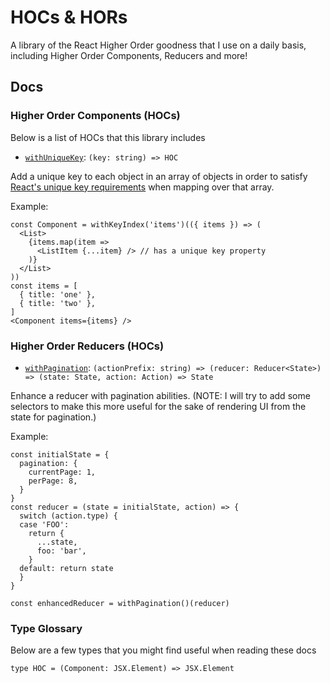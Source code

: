 # HOCs & HORs
A library of the React Higher Order goodness that I use on a daily basis, including Higher Order Components, Reducers and more!

## Docs

### Higher Order Components (HOCs)
Below is a list of HOCs that this library includes

- [`withUniqueKey`](https://github.com/RyanCCollins/hocs/blob/master/src/withUniqueKey.ts): `(key: string) => HOC`

Add a unique key to each object in an array of objects in order to satisfy [React's unique key requirements](https://facebook.github.io/react/docs/lists-and-keys.html) when mapping over that array.

Example:
```
const Component = withKeyIndex('items')(({ items }) => (
  <List>
    {items.map(item =>
      <ListItem {...item} /> // has a unique key property
    )}
  </List>
))
const items = [
  { title: 'one' },
  { title: 'two' },
]
<Component items={items} />
```

### Higher Order Reducers (HOCs)
- [`withPagination`](https://github.com/RyanCCollins/hocs/blob/master/packages/HORs/withPagination.ts): `(actionPrefix: string) => (reducer: Reducer<State>) => (state: State, action: Action) => State`

Enhance a reducer with pagination abilities. (NOTE: I will try to add some selectors to make this more useful for the sake of rendering UI from the state for pagination.)

Example:

```
const initialState = {
  pagination: {
    currentPage: 1,
    perPage: 8,
  }
}
const reducer = (state = initialState, action) => {
  switch (action.type) {
  case 'FOO':
    return {
      ...state,
      foo: 'bar',
    }
  default: return state
  }
}

const enhancedReducer = withPagination()(reducer)
```

### Type Glossary
Below are a few types that you might find useful when reading these docs

```
type HOC = (Component: JSX.Element) => JSX.Element
```
